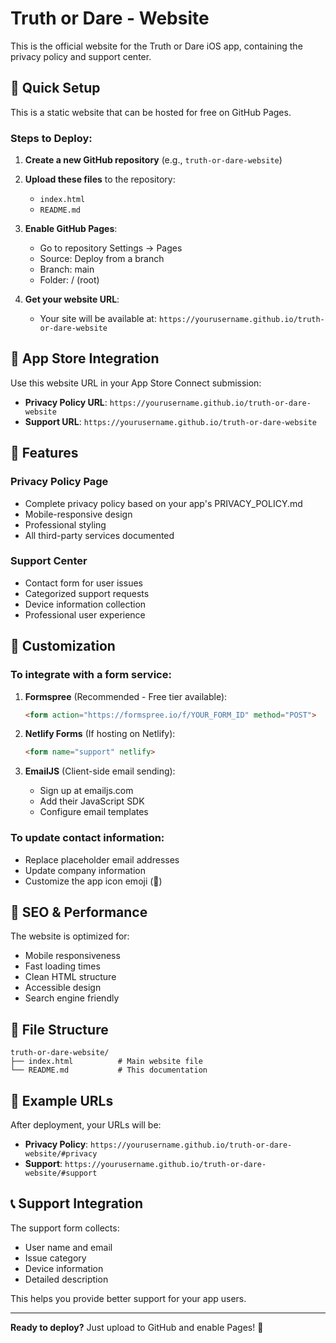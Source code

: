 # Truth or Dare - Website

This is the official website for the Truth or Dare iOS app, containing the privacy policy and support center.

## 🚀 Quick Setup

This is a static website that can be hosted for free on GitHub Pages.

### Steps to Deploy:

1. **Create a new GitHub repository** (e.g., `truth-or-dare-website`)

2. **Upload these files** to the repository:
   - `index.html`
   - `README.md`

3. **Enable GitHub Pages**:
   - Go to repository Settings → Pages
   - Source: Deploy from a branch
   - Branch: main
   - Folder: / (root)

4. **Get your website URL**:
   - Your site will be available at: `https://yourusername.github.io/truth-or-dare-website`

## 📱 App Store Integration

Use this website URL in your App Store Connect submission:

- **Privacy Policy URL**: `https://yourusername.github.io/truth-or-dare-website`
- **Support URL**: `https://yourusername.github.io/truth-or-dare-website`

## 🎨 Features

### Privacy Policy Page
- Complete privacy policy based on your app's PRIVACY_POLICY.md
- Mobile-responsive design
- Professional styling
- All third-party services documented

### Support Center
- Contact form for user issues
- Categorized support requests
- Device information collection
- Professional user experience

## 🔧 Customization

### To integrate with a form service:

1. **Formspree** (Recommended - Free tier available):
   ```html
   <form action="https://formspree.io/f/YOUR_FORM_ID" method="POST">
   ```

2. **Netlify Forms** (If hosting on Netlify):
   ```html
   <form name="support" netlify>
   ```

3. **EmailJS** (Client-side email sending):
   - Sign up at emailjs.com
   - Add their JavaScript SDK
   - Configure email templates

### To update contact information:
- Replace placeholder email addresses
- Update company information
- Customize the app icon emoji (🎲)

## 🎯 SEO & Performance

The website is optimized for:
- Mobile responsiveness
- Fast loading times
- Clean HTML structure
- Accessible design
- Search engine friendly

## 📄 File Structure

```
truth-or-dare-website/
├── index.html          # Main website file
└── README.md           # This documentation
```

## 🔗 Example URLs

After deployment, your URLs will be:
- **Privacy Policy**: `https://yourusername.github.io/truth-or-dare-website/#privacy`
- **Support**: `https://yourusername.github.io/truth-or-dare-website/#support`

## 📞 Support Integration

The support form collects:
- User name and email
- Issue category
- Device information
- Detailed description

This helps you provide better support for your app users.

---

**Ready to deploy?** Just upload to GitHub and enable Pages! 🚀